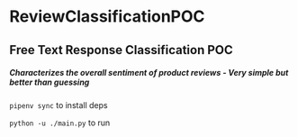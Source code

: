 # ReviewClassificationPOC

## Free Text Response Classification POC

##### Characterizes the overall sentiment of product reviews - Very simple but better than guessing

`pipenv sync` to install deps

`python -u ./main.py` to run